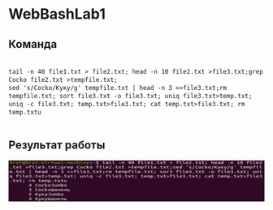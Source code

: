 # WebBashLab1
## Команда
<pre>
<code>
tail -n 40 file1.txt > file2.txt; head -n 10 file2.txt >file3.txt;grep Cocko file2.txt >tempfile.txt;
sed 's/Cocko/Куку/g' tempfile.txt | head -n 3 >>file3.txt;rm tempfile.txt; sort file3.txt -o file3.txt; uniq file3.txt>temp.txt;
uniq -c file3.txt; temp.txt>file3.txt; cat temp.txt>file3.txt; rm temp.txtu
</code>
</pre>
## Результат работы
<img src="bash_lab_1.png"></img>
